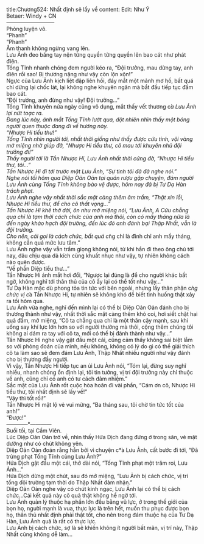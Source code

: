 title:Chương524: Nhất định sẽ lấy về
content:
Edit: Như Ý<br>Betaer: Windy + CN<br>—————————<br>Phòng luyện võ.<br>“Phanh”<br>“Phanh”<br>Âm thanh không ngừng vang lên.<br>Lưu Ảnh đeo băng tay nện từng quyền từng quyền lên bao cát như phát điên.<br>Tống Tĩnh nhanh chóng đem người kéo ra, “Đội trưởng, mau dừng tay, anh điên rồi sao! Bị thương nặng như vậy còn lộn xộn!”<br>Ngực của Lưu Ảnh kịch liệt đập liên hồi, đáy mắt một mảnh mơ hồ, bất quá chỉ dừng lại chốc lát, lại không nghe khuyên ngăn mà bắt đầu tiếp tục đấm bao cát.<br>“Đội trưởng, anh đừng như vậy! Đội trưởng…”<br>Tống Tĩnh khuyên nửa ngày cũng vô dụng, mắt thấy vết thương c*̉a Lưu Ảnh lại nứt toạc ra.<br>Đang lúc này, ánh mắt Tống Tĩnh lướt qua, đột nhiên nhìn thấy một bóng người quen thuộc đang đi về hướng này.<br>“Nhược Hi tiểu thư!”<br>Tống Tĩnh nhìn người tới, nhất thời giống như thấy được cứu tinh, vội vàng mở miệng nhờ giúp đỡ, “Nhược Hi tiểu thư, cô mau tới khuyên nhủ đội trưởng đi!”<br>Thấy người tới là Tần Nhược Hi, Lưu Ảnh nhất thời cứng đờ, “Nhược Hi tiểu thư, tôi…”<br>Tần Nhược Hi đi tới trước mặt Lưu Ảnh, “Sự tình tôi đã đã nghe nói.”<br>Nghe nói tối hôm qua Diệp Oản Oản tại quán rượu gặp chuyện, đám người Lưu Ảnh cùng Tống Tĩnh không bảo vệ được, hôm nay đã bị Tư Dạ Hàn trách phạt.<br>Lưu Ảnh nghe vậy nhất thời sắc mặt càng thêm âm trầm, “Thật xin lỗi, Nhược Hi tiểu thư, để cho cô thất vọng…”<br>Tần Nhược Hi khẽ thở dài, ôn nhu mở miệng nói, “Lưu Ảnh, A Cửu chẳng qua chỉ là tạm thời cách chức của anh mà thôi, còn có mấy tháng nữa là đến ngày khảo hạch đội trưởng, đến lúc đó anh đánh bại Thập Nhất, vẫn là đội trưởng.<br>Cho nên, cái gọi là cách chức, bất quá c*̃ng chỉ là đình chỉ anh mấy tháng, không cần quá mức lưu tâm.”<br>Lưu Ảnh nghe vậy vẫn trầm giọng không nói, từ khi hắn đi theo ông chủ tới nay, đâu chịu qua đả kích cùng khuất nhục như vậy, tự nhiên không cách nào quên được.<br>“Về phần Diệp tiểu thư…”<br>Tần Nhược Hi ánh mắt hơi đổi, “Ngược lại đúng là để cho người khác bất ngờ, không nghĩ tới thân thủ của cô ấy lại có thể tốt như vậy…”<br>Tư Dạ Hàn mặc dù phong tỏa tin tức với bên ngoài, nhưng lấy thân phận c*̀ng chức vị c*̉a Tần Nhược Hi, tự nhiên sẽ không khó để biết tình huống thật xảy ra tối hôm qua.<br>Lưu Ảnh vừa nghe, nghĩ đến mình lại có thể bị Diệp Oản Oản đánh cho bị thương thành như vậy, nhất thời sắc mặt càng thêm khó coi, hơi siết chặt hai quả đấm, mở miệng, “Cô ta chẳng qua chỉ là một thân cậy mạnh, sau khi uống say khí lực lớn hơn so với người thường mà thôi, cộng thêm chúng tôi không ai dám ra tay với cô ta, mới có thể bị đánh thành như vậy…”<br>Tần Nhược Hi nghe vậy gật đầu một cái, cũng cảm thấy không sai biệt lắm so với phỏng đoán của mình, nếu không, không có lý do gì có thể giải thích cô ta làm sao sẽ đem đám Lưu Ảnh, Thập Nhất nhiều người như vậy đánh cho bị thương đầy người.<br>Vì vậy, Tần Nhược Hi tiếp tục an ủi Lưu Ảnh nói, “Tóm lại, đừng suy nghĩ nhiều, nhanh chóng ổn định lại, tôi tin tưởng, vị trí đội trưởng này chỉ thuộc về anh, cũng chỉ có anh có tư cách đảm nhiệm.”<br>Sắc mặt của Lưu Ảnh rốt cuộc hòa hoãn đi vài phần, “Cám ơn cô, Nhược Hi tiểu thư, tôi nhất định sẽ lấy về!”<br>“Vậy thì tốt rồi!”<br>Tần Nhược Hi mặt lộ vẻ vui mừng, “Ba tháng sau, tôi chờ tin tức tốt của anh!”<br>“Được!”<br>————°————<br>Buổi tối, tại Cẩm Viên.<br>Lúc Diệp Oản Oản trở về, nhìn thấy Hứa Dịch đang đứng ở trong sân, vẻ mặt dường như có chút không yên.<br>Diệp Oản Oản đoán rằng hắn bởi vì chuyện c*̉a Lưu Ảnh, cất bước đi tới, “Đã trừng phạt Tống Tĩnh cùng Lưu Ảnh?”<br>Hứa Dịch gật đầu một cái, thở dài nói, “Tống Tĩnh phạt một trăm roi, Lưu Ảnh…”<br>Hứa Dịch dừng một chút, sau đó mở miệng, “Lưu Ảnh bị cách chức, vị trí tổng đội trưởng tạm thời do Thập Nhất đảm nhận.”<br>Diệp Oản Oản nghe vậy có chút kinh ngạc, Lưu Ảnh lại có thể bị cách chức…Cái kết quả này cô quả thật không hề ngờ tới.<br>Lưu Ảnh quản lý thuộc hạ phần lớn đều bằng vũ lực, ở trong thế giới của bọn họ, người mạnh là vua, thực lực là trên hết, muốn thu phục được bọn họ, thân thủ nhất định phải thật tốt, cho nên trong đám thuộc hạ của Tư Dạ Hàn, Lưu Ảnh quả là rất có thực lực.<br>Lưu Ảnh bị cách chức, sợ là sẽ khiến không ít người bất mãn, vị trí này, Thập Nhất cũng không dễ làm…